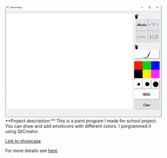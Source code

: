 <img src="images/Project2.png?raw=true"/>
**Project description:** This is a paint program I made for school project. You can draw and add emoticons with different colors. 
I porgrammed it using QtCreator.

[Link to showcase](https://www.youtube.com/watch?v=cKz7X6IbpXY&feature=youtu.be).

For more details see [here](https://github.com/vuducquynh94/Paint.git).
